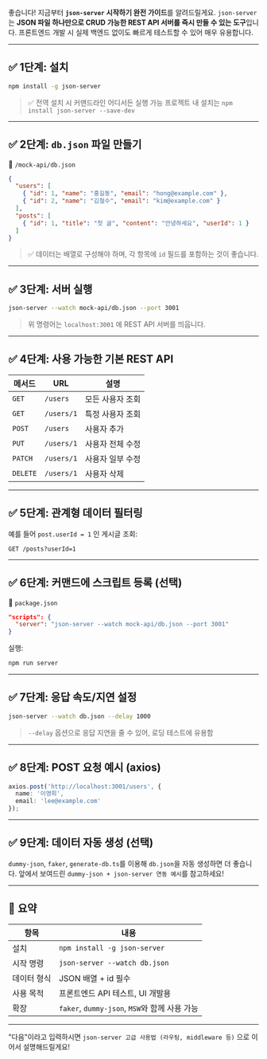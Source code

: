 좋습니다! 지금부터 **`json-server` 시작하기 완전 가이드**를 알려드릴게요.
`json-server`는 **JSON 파일 하나만으로 CRUD 가능한 REST API 서버를 즉시 만들 수 있는 도구**입니다.
프론트엔드 개발 시 실제 백엔드 없이도 빠르게 테스트할 수 있어 매우 유용합니다.

---

## ✅ 1단계: 설치

```bash
npm install -g json-server
```

> ✅ 전역 설치 시 커맨드라인 어디서든 실행 가능
> 프로젝트 내 설치는 `npm install json-server --save-dev`

---

## ✅ 2단계: `db.json` 파일 만들기

📄 `/mock-api/db.json`

```json
{
  "users": [
    { "id": 1, "name": "홍길동", "email": "hong@example.com" },
    { "id": 2, "name": "김철수", "email": "kim@example.com" }
  ],
  "posts": [
    { "id": 1, "title": "첫 글", "content": "안녕하세요", "userId": 1 }
  ]
}
```

> ✅ 데이터는 배열로 구성해야 하며, 각 항목에 `id` 필드를 포함하는 것이 좋습니다.

---

## ✅ 3단계: 서버 실행

```bash
json-server --watch mock-api/db.json --port 3001
```

> 위 명령어는 `localhost:3001` 에 REST API 서버를 띄웁니다.

---

## ✅ 4단계: 사용 가능한 기본 REST API

| 메서드      | URL        | 설명        |
| -------- | ---------- | --------- |
| `GET`    | `/users`   | 모든 사용자 조회 |
| `GET`    | `/users/1` | 특정 사용자 조회 |
| `POST`   | `/users`   | 사용자 추가    |
| `PUT`    | `/users/1` | 사용자 전체 수정 |
| `PATCH`  | `/users/1` | 사용자 일부 수정 |
| `DELETE` | `/users/1` | 사용자 삭제    |

---

## ✅ 5단계: 관계형 데이터 필터링

예를 들어 `post.userId = 1` 인 게시글 조회:

```
GET /posts?userId=1
```

---

## ✅ 6단계: 커맨드에 스크립트 등록 (선택)

📄 `package.json`

```json
"scripts": {
  "server": "json-server --watch mock-api/db.json --port 3001"
}
```

실행:

```bash
npm run server
```

---

## ✅ 7단계: 응답 속도/지연 설정

```bash
json-server --watch db.json --delay 1000
```

> `--delay` 옵션으로 응답 지연을 줄 수 있어, 로딩 테스트에 유용함

---

## ✅ 8단계: POST 요청 예시 (axios)

```ts
axios.post('http://localhost:3001/users', {
  name: '이영희',
  email: 'lee@example.com'
});
```

---

## ✅ 9단계: 데이터 자동 생성 (선택)

`dummy-json`, `faker`, `generate-db.ts`를 이용해 `db.json`을 자동 생성하면 더 좋습니다.
앞에서 보여드린 `dummy-json + json-server 연동 예시`를 참고하세요!

---

## 📌 요약

| 항목     | 내용                                     |
| ------ | -------------------------------------- |
| 설치     | `npm install -g json-server`           |
| 시작 명령  | `json-server --watch db.json`          |
| 데이터 형식 | JSON 배열 + id 필수                        |
| 사용 목적  | 프론트엔드 API 테스트, UI 개발용                  |
| 확장     | `faker`, `dummy-json`, `MSW`와 함께 사용 가능 |

---

"다음"이라고 입력하시면 `json-server 고급 사용법 (라우팅, middleware 등)` 으로 이어서 설명해드릴게요!
